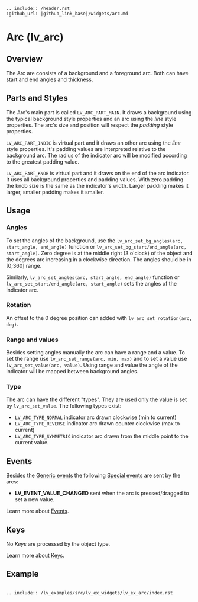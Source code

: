 ```eval_rst
.. include:: /header.rst 
:github_url: |github_link_base|/widgets/arc.md
```
# Arc (lv_arc)

## Overview

The Arc are consists of a background and a foreground arc. Both can have start and end angles and thickness.

## Parts and Styles
The Arc's main part is called `LV_ARC_PART_MAIN`. It draws a background using the typical background style properties and an arc using the *line* style properties.
The arc's size and position will respect the *padding* style properties.

`LV_ARC_PART_INDIC` is virtual part and it draws an other arc using the *line* style properties. It's padding values are interpreted relative to the background arc. 
The radius of the indicator arc will be modified according to the greatest padding value.

`LV_ARC_PART_KNOB` is virtual part and it draws on the end of the arc indicator. It uses all background properties and padding values. With zero padding the knob size is the same as the indicator's width. 
Larger padding makes it larger, smaller padding makes it smaller. 

## Usage

### Angles

To set the angles of the background, use the `lv_arc_set_bg_angles(arc, start_angle, end_angle)` function or `lv_arc_set_bg_start/end_angle(arc, start_angle)`. 
Zero degree is at the middle right (3 o'clock) of the object and the degrees are increasing in a clockwise direction.
The angles should be in [0;360] range.

Similarly, `lv_arc_set_angles(arc, start_angle, end_angle)` function or `lv_arc_set_start/end_angle(arc, start_angle)` sets the angles of the indicator arc. 

### Rotation

An offset to the 0 degree position can added with `lv_arc_set_rotation(arc, deg)`.


### Range and values

Besides setting angles manually the arc can have a range and a value. To set the range use `lv_arc_set_range(arc, min, max)` and to set a value use `lv_arc_set_value(arc, value)`.
Using range and value the angle of the indicator will be mapped between background angles.

### Type

The arc can have the different "types". They are used only the value is set by `lv_arc_set_value`.
The following types exist:
- `LV_ARC_TYPE_NORMAL` indicator arc drawn clockwise (min to current)
- `LV_ARC_TYPE_REVERSE` indicator arc drawn counter clockwise (max to current)
- `LV_ARC_TYPE_SYMMETRIC` indicator arc drawn from the middle point to the current value.  


## Events
Besides the [Generic events](../overview/event.html#generic-events) the following [Special events](../overview/event.html#special-events) are sent by the arcs:
 - **LV_EVENT_VALUE_CHANGED** sent when the arc is pressed/dragged to set a new value.

Learn more about [Events](/overview/event).

## Keys
No *Keys* are processed by the object type.

Learn more about [Keys](/overview/indev).


## Example

```eval_rst

.. include:: /lv_examples/src/lv_ex_widgets/lv_ex_arc/index.rst

```
